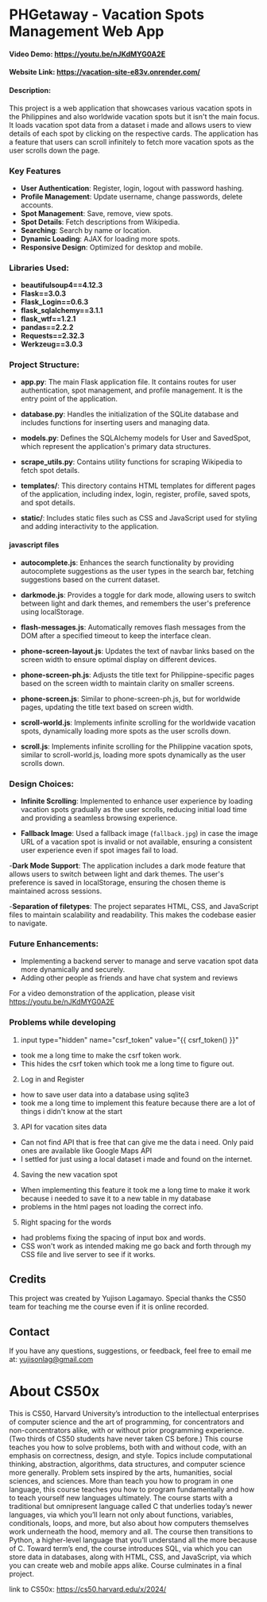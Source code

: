 # PHGetaway - Vacation Spots Management Web App

#### Video Demo:  https://youtu.be/nJKdMYG0A2E
#### Website Link: https://vacation-site-e83v.onrender.com/

#### Description:
This project is a web application that showcases various vacation spots in the Philippines and also worldwide vacation spots but it isn't the main focus. It loads vacation spot data from a dataset i made and allows users to view details of each spot by clicking on the respective cards. The application has a feature that users can scroll infinitely to fetch more vacation spots as the user scrolls down the page.


### Key Features

- **User Authentication**: Register, login, logout with password hashing.
- **Profile Management**: Update username, change passwords, delete accounts.
- **Spot Management**: Save, remove, view spots.
- **Spot Details**: Fetch descriptions from Wikipedia.
- **Searching**: Search by name or location.
- **Dynamic Loading**: AJAX for loading more spots.
- **Responsive Design**: Optimized for desktop and mobile.


### Libraries Used:
- **beautifulsoup4==4.12.3**
- **Flask==3.0.3**
- **Flask_Login==0.6.3**
- **flask_sqlalchemy==3.1.1**
- **flask_wtf==1.2.1**
- **pandas==2.2.2**
- **Requests==2.32.3**
- **Werkzeug==3.0.3**


### Project Structure:

- **app.py**: The main Flask application file. It contains routes for user authentication, spot management, and profile management. It is the entry point of the application.

- **database.py**: Handles the initialization of the SQLite database and includes functions for inserting users and managing data.

- **models.py**: Defines the SQLAlchemy models for User and SavedSpot, which represent the application's primary data structures.

- **scrape_utils.py**: Contains utility functions for scraping Wikipedia to fetch spot details.

- **templates/**: This directory contains HTML templates for different pages of the application, including index, login, register, profile, saved spots, and spot details.

- **static/**: Includes static files such as CSS and JavaScript used for styling and adding interactivity to the application.

#### javascript files
- **autocomplete.js**: Enhances the search functionality by providing autocomplete suggestions as the user types in the search bar, fetching suggestions based on the current dataset.

- **darkmode.js**: Provides a toggle for dark mode, allowing users to switch between light and dark themes, and remembers the user's preference using localStorage.

- **flash-messages.js**: Automatically removes flash messages from the DOM after a specified timeout to keep the interface clean.

- **phone-screen-layout.js**: Updates the text of navbar links based on the screen width to ensure optimal display on different devices.

- **phone-screen-ph.js**: Adjusts the title text for Philippine-specific pages based on the screen width to maintain clarity on smaller screens.

- **phone-screen.js**: Similar to phone-screen-ph.js, but for worldwide pages, updating the title text based on screen width.

- **scroll-world.js**: Implements infinite scrolling for the worldwide vacation spots, dynamically loading more spots as the user scrolls down.

- **scroll.js**: Implements infinite scrolling for the Philippine vacation spots, similar to scroll-world.js, loading more spots dynamically as the user scrolls down.
### Design Choices:

- **Infinite Scrolling**: Implemented to enhance user experience by loading vacation spots gradually as the user scrolls, reducing initial load time and providing a seamless browsing experience.

- **Fallback Image**: Used a fallback image (`fallback.jpg`) in case the image URL of a vacation spot is invalid or not available, ensuring a consistent user experience even if spot images fail to load.

-**Dark Mode Support**: The application includes a dark mode feature that allows users to switch between light and dark themes. The user's preference is saved in localStorage, ensuring the chosen theme is maintained across sessions.

-**Separation of filetypes**: The project separates HTML, CSS, and JavaScript files to maintain scalability and readability. This makes the codebase easier to navigate.



### Future Enhancements:

- Implementing a backend server to manage and serve vacation spot data more dynamically and securely.
- Adding other people as friends and have chat system and reviews


For a video demonstration of the application, please visit https://youtu.be/nJKdMYG0A2E

### Problems while developing
1. input type="hidden" name="csrf_token" value="{{ csrf_token() }}"
- took me a long time to make the csrf token work. 
- This hides the csrf token which took me a long time to figure out.

2. Log in and Register
- how to save user data into a database using sqlite3
- took me a long time to implement this feature because there are a lot of things i didn't know at the start

3. API for vacation sites data
- Can not find API that is free that can give me the data i need. Only paid ones are available like Google Maps API
- I settled for just using a local dataset i made and found on the internet.

4. Saving the new vacation spot
- When implementing this feature it took me a long time to make it work because i needed to save it to a new table in my database
- problems in the html pages not loading the correct info.

5. Right spacing for the words
- had problems fixing the spacing of input box and words. 
- CSS won't work as intended making me go back and forth through my CSS file and live server to see if it works.

## Credits

This project was created by Yujison Lagamayo. Special thanks the CS50 team for teaching me the course even if it is online recorded.

## Contact

If you have any questions, suggestions, or feedback, feel free to email me at: yujisonlag@gmail.com 

# About CS50x
This is CS50, Harvard University’s introduction to the intellectual enterprises of computer science and the art of programming, for concentrators and non-concentrators alike, with or without prior programming experience. (Two thirds of CS50 students have never taken CS before.) This course teaches you how to solve problems, both with and without code, with an emphasis on correctness, design, and style. Topics include computational thinking, abstraction, algorithms, data structures, and computer science more generally. Problem sets inspired by the arts, humanities, social sciences, and sciences. More than teach you how to program in one language, this course teaches you how to program fundamentally and how to teach yourself new languages ultimately. The course starts with a traditional but omnipresent language called C that underlies today’s newer languages, via which you’ll learn not only about functions, variables, conditionals, loops, and more, but also about how computers themselves work underneath the hood, memory and all. The course then transitions to Python, a higher-level language that you’ll understand all the more because of C. Toward term’s end, the course introduces SQL, via which you can store data in databases, along with HTML, CSS, and JavaScript, via which you can create web and mobile apps alike. Course culminates in a final project.

link to CS50x: https://cs50.harvard.edu/x/2024/
